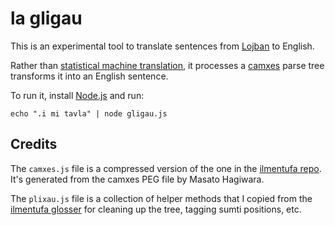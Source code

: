 # la gligau
This is an experimental tool to translate sentences from [Lojban](http://lojban.io/) to English.

Rather than [statistical machine translation](https://github.com/mhagiwara/zmifanva), it processes a [camxes](http://lojban.github.io/ilmentufa/camxes.html) parse tree transforms it into an English sentence.

To run it, install [Node.js](https://nodejs.org/en/) and run:

    echo ".i mi tavla" | node gligau.js

## Credits
The `camxes.js` file is a compressed version of the one in the [ilmentufa repo](https://github.com/lojban/ilmentufa/blob/master/camxes.js). It's generated from the camxes PEG file by Masato Hagiwara.

The `plixau.js` file is a collection of helper methods that I copied from the [ilmentufa glosser](https://github.com/lojban/ilmentufa/blob/master/glosser/tree.js) for cleaning up the tree, tagging sumti positions, etc.

